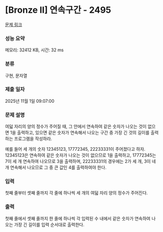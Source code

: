 # [Bronze II] 연속구간 - 2495 

[문제 링크](https://www.acmicpc.net/problem/2495) 

### 성능 요약

메모리: 32412 KB, 시간: 32 ms

### 분류

구현, 문자열

### 제출 일자

2025년 11월 1일 09:07:00

### 문제 설명

<p>여덟 자리의 양의 정수가 주어질 때, 그 안에서 연속하여 같은 숫자가 나오는 것이 없으면 1을 출력하고, 있으면 같은 숫자가 연속해서 나오는 구간 중 가장 긴 것의 길이를 출력하는 프로그램을 작성하라. </p>

<p>예를 들어 세 개의 숫자 12345123, 17772345, 22233331이 주어졌다고 하자. 12345123은 연속하여 같은 숫자가 나오는 것이 없으므로 1을 출력하고, 17772345는 7이 세 개 연속하여 나오므로 3을 출력하며, 22233331의 경우에는 2가 세 개, 3이 네 개 연속해서 나오므로 그 중 큰 값인 4를 출력하여야 한다.  </p>

### 입력 

 <p>첫째 줄부터 셋째 줄까지 각 줄에 하나씩 세 개의 여덟 자리 양의 정수가 주어진다.</p>

### 출력 

 <p>첫째 줄에서 셋째 줄까지 한 줄에 하나씩 각 입력된  수 내에서 같은 숫자가 연속하여 나오는 가장 긴 길이를 입력 순서대로 출력한다.</p>

